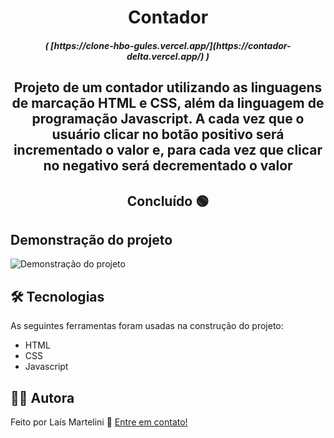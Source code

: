 <h1 align="center">Contador</h1>

<h5 align= "center">( [https://clone-hbo-gules.vercel.app/](https://contador-delta.vercel.app/) )</h5>

<h2 align="center">
    Projeto de um contador utilizando as linguagens de marcação HTML e CSS, além da linguagem de programação Javascript. A cada vez que o usuário clicar no botão positivo será incrementado o valor e, para cada vez que clicar no negativo será decrementado o valor
</h2>

<h2 align="center"> 
	Concluído 🟢
</h2>

<h2> 
	Demonstração do projeto
</h2>
<img src="Imagens/Untitled design.gif" alt="Demonstração do projeto">

<h2> 
	 🛠 Tecnologias
</h2>

As seguintes ferramentas foram usadas na construção do projeto:

- HTML
- CSS
- Javascript


## 👩🏻 Autora

Feito por Laís Martelini 👋 [Entre em contato!](https://www.linkedin.com/in/la%C3%ADs-martelini-12ab66226/)
